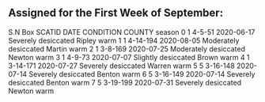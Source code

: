 ## Assigned for the First Week of September:


S.N Box    SCATID       DATE              CONDITION  COUNTY season
0   1    4-5-51 2020-06-17    Severely desiccated  Ripley   warm
1   1  4-14-194 2020-08-05  Moderately desiccated  Martin   warm
2   1   3-8-169 2020-07-25  Moderately desiccated  Newton   warm
3   1    4-9-73 2020-07-07    Slightly desiccated   Brown   warm
4   1  3-14-171 2020-07-27    Severely desiccated  Warren   warm
5   5  3-16-148 2020-07-14    Severely desiccated  Benton   warm
6   5  3-16-149 2020-07-14    Severely desiccated  Benton   warm
7   5  3-19-199 2020-07-31    Severely desiccated  Newton   warm
